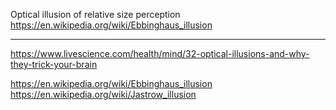Optical illusion of relative size perception</br>
https://en.wikipedia.org/wiki/Ebbinghaus_illusion</br>

---

https://www.livescience.com/health/mind/32-optical-illusions-and-why-they-trick-your-brain


https://en.wikipedia.org/wiki/Ebbinghaus_illusion</br>
https://en.wikipedia.org/wiki/Jastrow_illusion</br>

